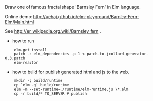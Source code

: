 Draw one of famous fractal shape 'Barnsley Fern' in Elm language.

Online demo: http://uehaj.github.io/elm-playground/Barnley-Fern-Elm/Main.html

See http://en.wikipedia.org/wiki/Barnsley_fern .

* how to run

```
    elm-get install
    patch -d elm_dependencies -p 1 < patch-to-jcollard-generator-0.3.patch
    elm-reactor
```

* how to build for publish generated html and js to the web.

```
    mkdir -p build/runtime
    cp `elm -g` build/runtime
    elm -m --set-runtime=./runtime/elm-runtime.js \*.elm
    cp -r build/* TO_SERVER # publish
```
